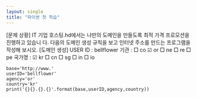 ```yaml
---
layout: single
title: "파이썬 첫 학습"
---
```

[문제 상황]
IT 기업 호스팅.hd에서는 나만의 도메인을 만들도록 최적 가격 프로모션을 진행하고 있습니
다. 다음의 도메인 생성 규칙을 보고 인터넷 주소를 만드는 프로그램을 작성해 보시오.
[도메인 생성]
USER ID : bellflower
기관 : □ co ☑ or □ ne □ re □ pe
국가명 : ☑ kr □ cn □ sg □ in □ io


~~~
base='http://www.'
userID='bellflower'
agency='or'
country='kr'
print('{}{}.{}.{}'.format(base,userID,agency,country))
~~~

